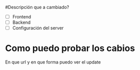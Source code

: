 #Descripción
que a cambiado?

- [ ] Frontend
- [ ] Backend
- [ ] Configuración del server

# Como puedo probar los cabios 
En que url y en que forma puedo ver el update
